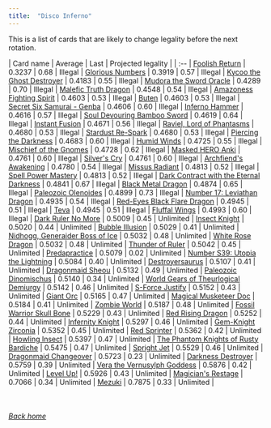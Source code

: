 ```yaml
---
title:  "Disco Inferno"
---
```


This is a list of cards that are likely to change legality before the next rotation.

| Card name | Average | Last | Projected legality |
| :-- |
[Foolish Return](https://db.ygoprodeck.com/card/?search=Foolish%20Return) | 0.3237 | 0.68 | Illegal |
[Glorious Numbers](https://db.ygoprodeck.com/card/?search=Glorious%20Numbers) | 0.3919 | 0.57 | Illegal |
[Kycoo the Ghost Destroyer](https://db.ygoprodeck.com/card/?search=Kycoo%20the%20Ghost%20Destroyer) | 0.4183 | 0.55 | Illegal |
[Mudora the Sword Oracle](https://db.ygoprodeck.com/card/?search=Mudora%20the%20Sword%20Oracle) | 0.4289 | 0.70 | Illegal |
[Malefic Truth Dragon](https://db.ygoprodeck.com/card/?search=Malefic%20Truth%20Dragon) | 0.4548 | 0.54 | Illegal |
[Amazoness Fighting Spirit](https://db.ygoprodeck.com/card/?search=Amazoness%20Fighting%20Spirit) | 0.4603 | 0.53 | Illegal |
[Buten](https://db.ygoprodeck.com/card/?search=Buten) | 0.4603 | 0.53 | Illegal |
[Secret Six Samurai - Genba](https://db.ygoprodeck.com/card/?search=Secret%20Six%20Samurai%20-%20Genba) | 0.4606 | 0.60 | Illegal |
[Inferno Hammer](https://db.ygoprodeck.com/card/?search=Inferno%20Hammer) | 0.4616 | 0.57 | Illegal |
[Soul Devouring Bamboo Sword](https://db.ygoprodeck.com/card/?search=Soul%20Devouring%20Bamboo%20Sword) | 0.4619 | 0.64 | Illegal |
[Instant Fusion](https://db.ygoprodeck.com/card/?search=Instant%20Fusion) | 0.4671 | 0.56 | Illegal |
[Raviel, Lord of Phantasms](https://db.ygoprodeck.com/card/?search=Raviel,%20Lord%20of%20Phantasms) | 0.4680 | 0.53 | Illegal |
[Stardust Re-Spark](https://db.ygoprodeck.com/card/?search=Stardust%20Re-Spark) | 0.4680 | 0.53 | Illegal |
[Piercing the Darkness](https://db.ygoprodeck.com/card/?search=Piercing%20the%20Darkness) | 0.4683 | 0.60 | Illegal |
[Humid Winds](https://db.ygoprodeck.com/card/?search=Humid%20Winds) | 0.4725 | 0.55 | Illegal |
[Mischief of the Gnomes](https://db.ygoprodeck.com/card/?search=Mischief%20of%20the%20Gnomes) | 0.4728 | 0.62 | Illegal |
[Masked HERO Anki](https://db.ygoprodeck.com/card/?search=Masked%20HERO%20Anki) | 0.4761 | 0.60 | Illegal |
[Silver's Cry](https://db.ygoprodeck.com/card/?search=Silver's%20Cry) | 0.4761 | 0.60 | Illegal |
[Archfiend's Awakening](https://db.ygoprodeck.com/card/?search=Archfiend's%20Awakening) | 0.4780 | 0.54 | Illegal |
[Missus Radiant](https://db.ygoprodeck.com/card/?search=Missus%20Radiant) | 0.4813 | 0.52 | Illegal |
[Spell Power Mastery](https://db.ygoprodeck.com/card/?search=Spell%20Power%20Mastery) | 0.4813 | 0.52 | Illegal |
[Dark Contract with the Eternal Darkness](https://db.ygoprodeck.com/card/?search=Dark%20Contract%20with%20the%20Eternal%20Darkness) | 0.4841 | 0.67 | Illegal |
[Black Metal Dragon](https://db.ygoprodeck.com/card/?search=Black%20Metal%20Dragon) | 0.4874 | 0.65 | Illegal |
[Paleozoic Olenoides](https://db.ygoprodeck.com/card/?search=Paleozoic%20Olenoides) | 0.4899 | 0.73 | Illegal |
[Number 17: Leviathan Dragon](https://db.ygoprodeck.com/card/?search=Number%2017:%20Leviathan%20Dragon) | 0.4935 | 0.54 | Illegal |
[Red-Eyes Black Flare Dragon](https://db.ygoprodeck.com/card/?search=Red-Eyes%20Black%20Flare%20Dragon) | 0.4945 | 0.51 | Illegal |
[Teva](https://db.ygoprodeck.com/card/?search=Teva) | 0.4945 | 0.51 | Illegal |
[Fluffal Wings](https://db.ygoprodeck.com/card/?search=Fluffal%20Wings) | 0.4993 | 0.60 | Illegal |
[Dark Ruler No More](https://db.ygoprodeck.com/card/?search=Dark%20Ruler%20No%20More) | 0.5009 | 0.45 | Unlimited |
[Insect Knight](https://db.ygoprodeck.com/card/?search=Insect%20Knight) | 0.5020 | 0.44 | Unlimited |
[Bubble Illusion](https://db.ygoprodeck.com/card/?search=Bubble%20Illusion) | 0.5029 | 0.41 | Unlimited |
[Nidhogg, Generaider Boss of Ice](https://db.ygoprodeck.com/card/?search=Nidhogg,%20Generaider%20Boss%20of%20Ice) | 0.5032 | 0.48 | Unlimited |
[White Rose Dragon](https://db.ygoprodeck.com/card/?search=White%20Rose%20Dragon) | 0.5032 | 0.48 | Unlimited |
[Thunder of Ruler](https://db.ygoprodeck.com/card/?search=Thunder%20of%20Ruler) | 0.5042 | 0.45 | Unlimited |
[Predapractice](https://db.ygoprodeck.com/card/?search=Predapractice) | 0.5079 | 0.02 | Unlimited |
[Number S39: Utopia the Lightning](https://db.ygoprodeck.com/card/?search=Number%20S39:%20Utopia%20the%20Lightning) | 0.5084 | 0.40 | Unlimited |
[Destroyersaurus](https://db.ygoprodeck.com/card/?search=Destroyersaurus) | 0.5107 | 0.41 | Unlimited |
[Dragonmaid Sheou](https://db.ygoprodeck.com/card/?search=Dragonmaid%20Sheou) | 0.5132 | 0.49 | Unlimited |
[Paleozoic Dinomischus](https://db.ygoprodeck.com/card/?search=Paleozoic%20Dinomischus) | 0.5140 | 0.34 | Unlimited |
[World Gears of Theurlogical Demiurgy](https://db.ygoprodeck.com/card/?search=World%20Gears%20of%20Theurlogical%20Demiurgy) | 0.5142 | 0.46 | Unlimited |
[S-Force Justify](https://db.ygoprodeck.com/card/?search=S-Force%20Justify) | 0.5152 | 0.43 | Unlimited |
[Giant Orc](https://db.ygoprodeck.com/card/?search=Giant%20Orc) | 0.5165 | 0.47 | Unlimited |
[Magical Musketeer Doc](https://db.ygoprodeck.com/card/?search=Magical%20Musketeer%20Doc) | 0.5184 | 0.41 | Unlimited |
[Zombie World](https://db.ygoprodeck.com/card/?search=Zombie%20World) | 0.5187 | 0.48 | Unlimited |
[Fossil Warrior Skull Bone](https://db.ygoprodeck.com/card/?search=Fossil%20Warrior%20Skull%20Bone) | 0.5229 | 0.43 | Unlimited |
[Red Rising Dragon](https://db.ygoprodeck.com/card/?search=Red%20Rising%20Dragon) | 0.5252 | 0.44 | Unlimited |
[Infernity Knight](https://db.ygoprodeck.com/card/?search=Infernity%20Knight) | 0.5297 | 0.46 | Unlimited |
[Gem-Knight Zirconia](https://db.ygoprodeck.com/card/?search=Gem-Knight%20Zirconia) | 0.5352 | 0.45 | Unlimited |
[Red Sprinter](https://db.ygoprodeck.com/card/?search=Red%20Sprinter) | 0.5362 | 0.42 | Unlimited |
[Howling Insect](https://db.ygoprodeck.com/card/?search=Howling%20Insect) | 0.5397 | 0.47 | Unlimited |
[The Phantom Knights of Rusty Bardiche](https://db.ygoprodeck.com/card/?search=The%20Phantom%20Knights%20of%20Rusty%20Bardiche) | 0.5475 | 0.47 | Unlimited |
[Spright Jet](https://db.ygoprodeck.com/card/?search=Spright%20Jet) | 0.5529 | 0.46 | Unlimited |
[Dragonmaid Changeover](https://db.ygoprodeck.com/card/?search=Dragonmaid%20Changeover) | 0.5723 | 0.23 | Unlimited |
[Darkness Destroyer](https://db.ygoprodeck.com/card/?search=Darkness%20Destroyer) | 0.5759 | 0.39 | Unlimited |
[Vera the Vernusylph Goddess](https://db.ygoprodeck.com/card/?search=Vera%20the%20Vernusylph%20Goddess) | 0.5876 | 0.42 | Unlimited |
[Level Up!](https://db.ygoprodeck.com/card/?search=Level%20Up!) | 0.5926 | 0.43 | Unlimited |
[Magician's Restage](https://db.ygoprodeck.com/card/?search=Magician's%20Restage) | 0.7066 | 0.34 | Unlimited |
[Mezuki](https://db.ygoprodeck.com/card/?search=Mezuki) | 0.7875 | 0.33 | Unlimited |

<br>

###### [Back home](index)